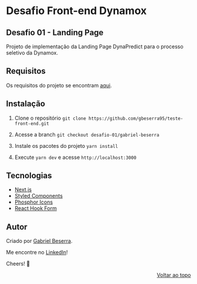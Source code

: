 # Desafio Front-end Dynamox

## Desafio 01 - Landing Page

Projeto de implementação da Landing Page DynaPredict para o processo seletivo da Dynamox.

## Requisitos

Os requisitos do projeto se encontram [aqui](https://github.com/dynamox-s-a/teste-front-end).

## Instalação

1. Clone o repositório `git clone https://github.com/gbeserra95/teste-front-end.git`

2. Acesse a branch `git checkout desafio-01/gabriel-beserra` 

3. Instale os pacotes do projeto `yarn install`

4. Execute `yarn dev` e acesse `http://localhost:3000`

## Tecnologias

- [Next.js](https://nextjs.org/)
- [Styled Components](https://styled-components.com/)
- [Phosphor Icons](https://phosphoricons.com/)
- [React Hook Form](https://react-hook-form.com/)

## Autor

Criado por [Gabriel Beserra](https://github.com/gbeserra95).

Me encontre no [LinkedIn](https://www.linkedin.com/in/-gabrielbeserra/)!

Cheers! 🍻

<div align="right">
    <a href="#">Voltar ao topo</a>
</div>
